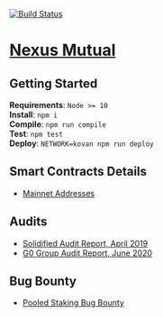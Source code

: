 [![Build Status](https://travis-ci.org/somish/NexusMutual.svg?branch=master)](https://travis-ci.org/somish/NexusMutual?branch=master)

# [Nexus Mutual](https://app.nexusmutual.io/)

## Getting Started

**Requirements**: `Node >= 10`  
**Install**: `npm i`  
**Compile**: `npm run compile`  
**Test**: `npm test`  
**Deploy**: `NETWORK=kovan npm run deploy`

## Smart Contracts Details 

- [Mainnet Addresses](https://api.nexusmutual.io/version-data/)

## Audits

- [Solidified Audit Report, April 2019](https://github.com/solidified-platform/audits/blob/master/Audit%20Report%20-%20Nexus%20Mutual%20%5B22.04.2019%5D.pdf)  
- [G0 Group Audit Report, June 2020](https://github.com/g0-group/Audits/blob/master/G0Group-NexusMutual2020Jun.pdf)

## Bug Bounty

- [Pooled Staking Bug Bounty](https://medium.com/nexus-mutual/announcing-the-first-nexus-mutual-bug-bounty-d16360dfe72)
